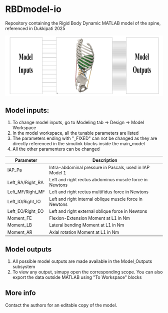 # RBDmodel-io
Repository containing the Rigid Body Dynamic MATLAB model of the spine, referenced in Dukkipati 2025 


![Schematic of the RBD Input-Output model](schematic.png)


## Model inputs:

1. To change model inputs, go to Modeling tab -> Design -> Model Workspace
2. In the model workspace, all the tunable parameters are listed
3. The parameters ending with "_FIXED" can not be changed as they are directly referenced in the simulink blocks inside the main_model
4. All the other paramenters can be changed


| Parameter          | Description                                              |
|--------------------|----------------------------------------------------------|
| IAP_Pa             | Intra-abdominal pressure in Pascals, used in IAP Model 1 |
| Left_RA/Right_RA   | Left and right rectus abdominus muscle force in Newtons  |
| Left_MF/Right_MF   | Left and right rectus multifidus force in Newtons        |
| Left_IO/Right_IO   | Left and right internal oblique muscle force in Newtons  |
| Left_EO/Right_EO   | Left and right external oblique force in Newtons         |
| Moment_FE          | Flexion-Extension Moment at L1 in Nm                     |
| Moment_LB          | Lateral bending Moment at L1 in Nm                       |
| Moment_AR          | Axial rotation Moment at L1 in Nm                        |


## Model outputs

1. All possible model outputs are made available in the Model_Outputs subsystem
2. To view any output, simupy open the corresponding scope. You can also export   	the data outside MATLAB using "To Workspace" blocks

## More info

Contact the authors for an editable copy of the model.